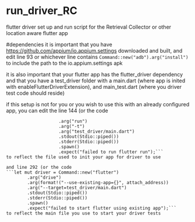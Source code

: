 # run_driver_RC
flutter driver set up and run script for the Retrieval Collector or other location aware flutter app

#dependencies
it is important that you have https://github.com/appium/io.appium.settings downloaded and built, and edit line 93
or whichever line contains  ```Command::new("adb").arg("install")``` to include the path to the io.appium.settings apk

it is also important that your flutter app has the flutter_driver dependency and that you have a test_driver folder with a main.dart (where app is inited with enableFlutterDriverExtension), and main_test.dart (where you driver test code should reside)

if this setup is not for you or you wish to use this with an already configured app, you can edit the line 144 (or the code 
``` let mut run = Command::new("flutter")
                    .arg("run")
                    .arg("-t")
                    .arg("test_driver/main.dart")
                    .stdout(Stdio::piped())
                    .stderr(Stdio::piped())
                    .spawn()
                    .expect("failed to run flutter run");```
to reflect the file used to init your app for driver to use

and line 292 (or the code
```let mut driver = Command::new("flutter")
        .arg("drive")
        .arg(format!("--use-existing-app={}", attach_address))
        .arg("--target=test_driver/main.dart")
        .stdout(Stdio::piped())
        .stderr(Stdio::piped())
        .spawn()
        .expect("failed to start flutter using existing app");```
to reflect the main file you use to start your driver tests        
